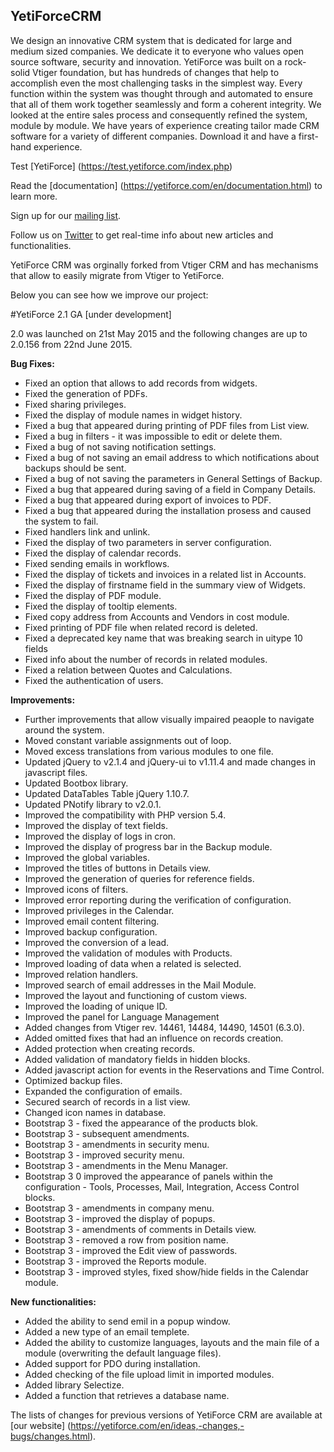 
## YetiForceCRM

We design an innovative CRM system that is dedicated for large and medium sized companies. We dedicate it to everyone who values open source software, security and innovation. YetiForce was built on a rock-solid Vtiger foundation, but has hundreds of changes that help to accomplish even the most challenging tasks in the simplest way. Every function within the system was thought through and automated to ensure that all of them work together seamlessly and form a coherent integrity. We looked at the entire sales process and consequently refined the system, module by module. We have years of experience creating tailor made CRM software for a variety of different companies. Download it and have a first-hand experience.

Test [YetiForce] (https://test.yetiforce.com/index.php)

Read the [documentation] (https://yetiforce.com/en/documentation.html) to learn more.

Sign up for our [mailing list](https://lists.sourceforge.net/lists/listinfo/yetiforce-mailing).

Follow us on [Twitter](https://twitter.com/YetiForceEN) to get real-time info about new articles and functionalities. 

YetiForce CRM was orginally forked from Vtiger CRM and has mechanisms that allow to easily migrate from Vtiger to YetiForce.

Below you can see how we improve our project:


#YetiForce 2.1 GA [under development]

2.0 was launched on 21st May 2015 and the following changes are up to 2.0.156 from 22nd June 2015.


**Bug Fixes:** 
-	Fixed an option that allows to add records from widgets.
-	Fixed the generation of PDFs.
-	Fixed sharing privileges.
-	Fixed the display of module names in widget history.
-	Fixed a bug that appeared during printing of PDF files from List view.
-	Fixed a bug in filters - it was impossible to edit or delete them.
-	Fixed a bug of not saving notification settings.
-	Fixed a bug of not saving an email address to which notifications about backups should be sent.
-	Fixed a bug of not saving the parameters in General Settings of Backup.
-	Fixed a bug that appeared during saving of a field in Company Details.
-	Fixed a bug that appeared during export of invoices to PDF.
-	Fixed a bug that appeared during the installation prosess and caused the system to fail.
-	Fixed handlers link and unlink.
-	Fixed the display of two parameters in server configuration.
-	Fixed the display of calendar records.
-	Fixed sending emails in workflows.
-	Fixed the display of tickets and invoices in a related list in Accounts.
-	Fixed the display of firstname field in the summary view of Widgets.
-	Fixed the display of PDF module.
-	Fixed the display of tooltip elements. 
-	Fixed copy address from Accounts and Vendors in cost module.
-	Fixed printing of PDF file when related record is deleted.
-	Fixed a deprecated key name that was breaking search in uitype 10 fields
-	Fixed info about the number of records in related modules.
-	Fixed a relation between Quotes and Calculations.
-	Fixed the authentication of users.


**Improvements:**
-	Further improvements that allow visually impaired peaople to navigate around the system.
-	Moved constant variable assignments out of loop.
-	Moved excess translations from various modules to one file. 
-	Updated jQuery to v2.1.4 and jQuery-ui to v1.11.4 and made changes in javascript files.
-	Updated Bootbox library.
-	Updated DataTables Table jQuery 1.10.7.
-	Updated PNotify library to v2.0.1.
-	Improved the compatibility with PHP version 5.4.
-	Improved the display of text fields.
-	Improved the display of logs in cron.
-	Improved the display of progress bar in the Backup module.
-	Improved the global variables.
-	Improved the titles of buttons in Details view.
-	Improved the generation of queries for reference fields.
-	Improved icons of filters.
-	Improved error reporting during the verification of configuration.
-	Improved privileges in the Calendar.
-	Improved email content filtering.
-	Improved backup configuration.
-	Improved the conversion of a lead.
-	Improved the validation of modules with Products.
-	Improved loading of data when a related is selected.
-	Improved relation handlers.
-	Improved search of email addresses in the Mail Module.
-	Improved the layout and functioning of custom views.
-	Improved the loading of unique ID.
-	Improved the panel for Language Management
-	Added changes from Vtiger rev. 14461, 14484, 14490, 14501 (6.3.0).
-	Added omitted fixes that had an influence on records creation.
-	Added protection when creating records. 
-	Added validation of mandatory fields in hidden blocks.
-	Added javascript action for events in the Reservations and Time Control. 
-	Optimized backup files.
-	Expanded the configuration of emails. 
-	Secured search of records in a list view.
-	Changed icon names in database.
-	Bootstrap 3 - fixed the appearance of the products blok.
-	Bootstrap 3 - subsequent amendments.
-	Bootstrap 3 - amendments in security menu.
-	Bootstrap 3 - improved security menu.
-	Bootstrap 3 - amendments in the Menu Manager.
-	Bootstrap 3 0 improved the appearance of panels within the configuration - Tools, Processes, Mail, Integration, Access Control blocks.
-	Bootstrap 3 - amendments in company menu. 
-	Bootstrap 3 - improved the display of popups.
-	Bootstrap 3 - amendments of comments in Details view.
-	Bootstrap 3 - removed a row from position name.
-	Bootstrap 3 - improved the Edit view of passwords.
-	Bootstrap 3 - improved the Reports module.
-	Bootstrap 3 - improved styles, fixed show/hide fields in the Calendar module.



**New functionalities:**
- Added the ability to send emil in a popup window.
- Added a new type of an email templete. 
- Added the ability to customize languages, layouts and the main file of a module (overwriting the default language files).
- Added support for PDO during installation.
- Added checking of the file upload limit in imported modules.
- Added library Selectize.
- Added a function that retrieves a database name.


The lists of changes for previous versions of YetiForce CRM are available at [our website] (https://yetiforce.com/en/ideas,-changes,-bugs/changes.html).
